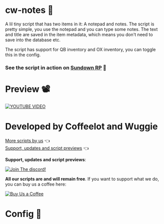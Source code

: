 # cw-notes 📓
A lil tiny script that has two items in it: A notepad and notes.
The script is pretty simple, you use the notepad and you can type some notes. The text and title are saved in the item metadata, which means you don't need to save into the database etc. 

The script has support for QB inventory and OX inventory, you can toggle this in the config.

### **See the script in action on [Sundown RP](https://discord.gg/CZNh8kcSGK) 🌆**
# Preview 📽
[![YOUTUBE VIDEO](http://img.youtube.com/vi/hqhn61qv5uE/0.jpg)](https://youtu.be/hqhn61qv5uE)

# Developed by Coffeelot and Wuggie
[More scripts by us](https://github.com/stars/Coffeelot/lists/cw-scripts)  👈\
[Support, updates and script previews](https://discord.gg/FJY4mtjaKr) 👈

**Support, updates and script previews**:

[![Join The discord!](https://cdn.discordapp.com/attachments/977876510620909579/1013102122985857064/discordJoin.png)](https://discord.gg/FJY4mtjaKr )


**All our scripts are and will remain free**. If you want to support what we do, you can buy us a coffee here:

[![Buy Us a Coffee](https://www.buymeacoffee.com/assets/img/guidelines/download-assets-sm-2.svg)](https://www.buymeacoffee.com/cwscriptbois )
# Config 🔧